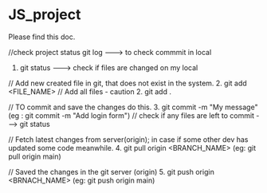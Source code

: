 # JS_project

Please  find this doc.

//check project status
git log ---> to check commmit in local
1. git status ---> check if files are changed on my local

// Add new created file in git, that does not exist in the system.
2. git add <FILE_NAME>
// Add all files - caution
2. git add .

// TO commit and save the changes do this. 
3. git commit -m "My message"   (eg :  git commit -m "Add login form")
// check if any files are left to commit ---> git status

// Fetch latest changes from server(origin); in case if some other dev has updated some code meanwhile. 
4. git pull origin <BRANCH_NAME>   (eg: git pull origin main)

// Saved the changes in the git server (origin)
5. git push origin <BRNACH_NAME>   (eg: git push origin main)